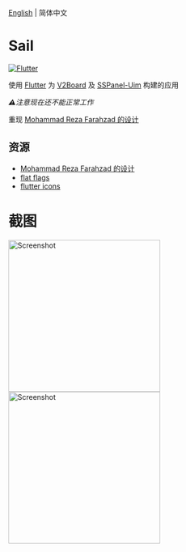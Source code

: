 [English](./README.md) | 简体中文

# Sail

[![Flutter](https://github.com/losgif/sail/actions/workflows/flutter.yml/badge.svg)](https://github.com/losgif/sail/actions/workflows/flutter.yml)

使用 [Flutter](https://github.com/flutter/flutter) 为 [V2Board](https://github.com/v2board/v2board) 及 [SSPanel-Uim](https://github.com/Anankke/SSPanel-Uim) 构建的应用

*⚠️注意现在还不能正常工作*

重现 [Mohammad Reza Farahzad 的设计](https://dribbble.com/shots/14028358-VPN-App-Ui-Design?utm_source=Clipboard_Shot&utm_campaign=mrfarahzad&utm_content=VPN%20App%20Ui%20Design&utm_medium=Social_Share)

## 资源
- [Mohammad Reza Farahzad 的设计](https://dribbble.com/shots/14028358-VPN-App-Ui-Design?utm_source=Clipboard_Shot&utm_campaign=mrfarahzad&utm_content=VPN%20App%20Ui%20Design&utm_medium=Social_Share)
- [flat flags](https://github.com/wobblecode/flat-flags)
- [flutter icons](https://pub.dev/packages/flutter_icons)

# 截图

<img src="https://user-images.githubusercontent.com/57017872/90405867-0a993c00-e0ad-11ea-9084-07881ce240bf.png" width="300" alt="Screenshot"> <img src="https://user-images.githubusercontent.com/57017872/90405870-0b31d280-e0ad-11ea-945e-a49a061311c5.png" width="300" alt="Screenshot">
